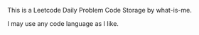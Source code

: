 This is a Leetcode Daily Problem Code Storage by what-is-me.

I may use any code language as I like.
